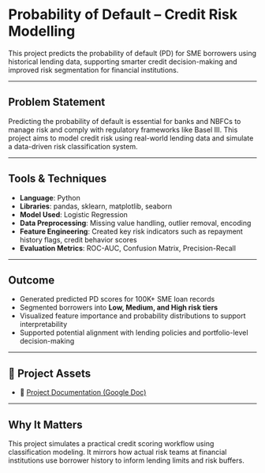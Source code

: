 # Probability of Default – Credit Risk Modelling

This project predicts the probability of default (PD) for SME borrowers using historical lending data, supporting smarter credit decision-making and improved risk segmentation for financial institutions.

---

## Problem Statement  
Predicting the probability of default is essential for banks and NBFCs to manage risk and comply with regulatory frameworks like Basel III. This project aims to model credit risk using real-world lending data and simulate a data-driven risk classification system.

---

## Tools & Techniques  
- **Language**: Python  
- **Libraries**: pandas, sklearn, matplotlib, seaborn  
- **Model Used**: Logistic Regression  
- **Data Preprocessing**: Missing value handling, outlier removal, encoding  
- **Feature Engineering**: Created key risk indicators such as repayment history flags, credit behavior scores  
- **Evaluation Metrics**: ROC-AUC, Confusion Matrix, Precision-Recall

---

## Outcome  
- Generated predicted PD scores for 100K+ SME loan records  
- Segmented borrowers into **Low, Medium, and High risk tiers**  
- Visualized feature importance and probability distributions to support interpretability  
- Supported potential alignment with lending policies and portfolio-level decision-making

---

## 🔗 Project Assets  
- 📄 [Project Documentation (Google Doc)](https://docs.google.com/document/d/1PNo-soZtDdzU0iG_qEZ6Rxp3yacSM5BRRa1WvY32g34/edit?usp=sharing)

---

## Why It Matters  
This project simulates a practical credit scoring workflow using classification modeling. It mirrors how actual risk teams at financial institutions use borrower history to inform lending limits and risk buffers.



